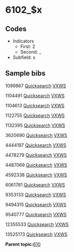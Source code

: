# 6102\_$x

## Codes

-   Indicators
    -   First: 2
    -   Second: \_
-   Subfield: x

## Sample bibs

1099867 [Quicksearch](https://search.library.yale.edu/catalog/1099867) [VXWS](http://prodorbis.library.yale.edu:7014/vxws/GetHoldingsService?bibId=1099867)

1104491 [Quicksearch](https://search.library.yale.edu/catalog/1104491) [VXWS](http://prodorbis.library.yale.edu:7014/vxws/GetHoldingsService?bibId=1104491)

1104613 [Quicksearch](https://search.library.yale.edu/catalog/1104613) [VXWS](http://prodorbis.library.yale.edu:7014/vxws/GetHoldingsService?bibId=1104613)

1122755 [Quicksearch](https://search.library.yale.edu/catalog/1122755) [VXWS](http://prodorbis.library.yale.edu:7014/vxws/GetHoldingsService?bibId=1122755)

1132395 [Quicksearch](https://search.library.yale.edu/catalog/1132395) [VXWS](http://prodorbis.library.yale.edu:7014/vxws/GetHoldingsService?bibId=1132395)

3620690 [Quicksearch](https://search.library.yale.edu/catalog/3620690) [VXWS](http://prodorbis.library.yale.edu:7014/vxws/GetHoldingsService?bibId=3620690)

4444197 [Quicksearch](https://search.library.yale.edu/catalog/4444197) [VXWS](http://prodorbis.library.yale.edu:7014/vxws/GetHoldingsService?bibId=4444197)

4478279 [Quicksearch](https://search.library.yale.edu/catalog/4478279) [VXWS](http://prodorbis.library.yale.edu:7014/vxws/GetHoldingsService?bibId=4478279)

4487069 [Quicksearch](https://search.library.yale.edu/catalog/4487069) [VXWS](http://prodorbis.library.yale.edu:7014/vxws/GetHoldingsService?bibId=4487069)

4592338 [Quicksearch](https://search.library.yale.edu/catalog/4592338) [VXWS](http://prodorbis.library.yale.edu:7014/vxws/GetHoldingsService?bibId=4592338)

6061781 [Quicksearch](https://search.library.yale.edu/catalog/6061781) [VXWS](http://prodorbis.library.yale.edu:7014/vxws/GetHoldingsService?bibId=6061781)

9353133 [Quicksearch](https://search.library.yale.edu/catalog/9353133) [VXWS](http://prodorbis.library.yale.edu:7014/vxws/GetHoldingsService?bibId=9353133)

9494315 [Quicksearch](https://search.library.yale.edu/catalog/9494315) [VXWS](http://prodorbis.library.yale.edu:7014/vxws/GetHoldingsService?bibId=9494315)

9540777 [Quicksearch](https://search.library.yale.edu/catalog/9540777) [VXWS](http://prodorbis.library.yale.edu:7014/vxws/GetHoldingsService?bibId=9540777)

12355533 [Quicksearch](https://search.library.yale.edu/catalog/12355533) [VXWS](http://prodorbis.library.yale.edu:7014/vxws/GetHoldingsService?bibId=12355533)

13525173 [Quicksearch](https://search.library.yale.edu/catalog/13525173) [VXWS](http://prodorbis.library.yale.edu:7014/vxws/GetHoldingsService?bibId=13525173)

**Parent topic:**[610](../../tags/610/610.md)

